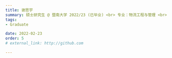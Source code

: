 ```yaml
---
title: 谢思宇  
summary: 硕士研究生 @ 暨南大学 2022/23 (已毕业) <br> 专业：物流工程与管理 <br> 工作：采购工程师 @ 富士康
tags:
- Graduate

date: 2022-02-23
order: 5
# external_link: http://github.com

---
```

